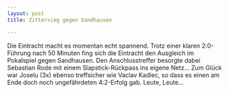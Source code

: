 ```yaml
---
layout: post
title: Zittersieg gegen Sandhausen

---
```


Die Eintracht macht es momentan echt spannend. Trotz einer klaren 2:0-Führung nach 50 Minuten fing sich die Eintracht den Ausgleich im Pokalspiel gegen Sandhausen. Den Anschlusstreffer besorgte dabei Sebastian Rode mit einem Slapstick-Rückpass ins eigene Netz... Zum Glück war Joselu (3x) ebenso treffsicher wie Vaclav Kadlec, so dass es einen am Ende doch noch ungefährdeten 4:2-Erfolg gab. Leute, Leute...



